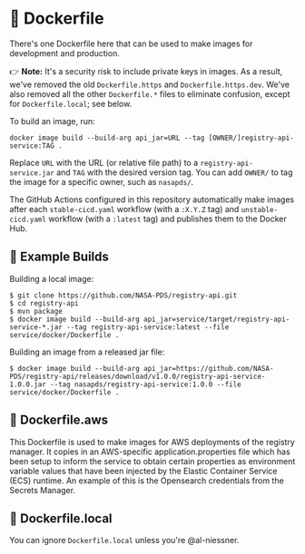 # 🚢 Dockerfile

There's one Dockerfile here that can be used to make images for development and production.

👉 **Note:** It's a security risk to include private keys in images. As a result, we've removed the old `Dockerfile.https` and `Dockerfile.https.dev`. We've also removed all the other `Dockerfile.*` files to eliminate confusion, except for `Dockerfile.local`; see below.

To build an image, run:

    docker image build --build-arg api_jar=URL --tag [OWNER/]registry-api-service:TAG .

Replace `URL` with the URL (or relative file path) to a `registry-api-service.jar` and `TAG` with the desired version tag. You can add `OWNER/` to tag the image for a specific owner, such as `nasapds/`.

The GitHub Actions configured in this repository automatically make images after each `stable-cicd.yaml` workflow (with a `:X.Y.Z` tag) and `unstable-cicd.yaml` workflow (with a `:latest` tag) and publishes them to the Docker Hub.


## 🧱 Example Builds

Building a local image:
```console
$ git clone https://github.com/NASA-PDS/registry-api.git
$ cd registry-api
$ mvn package
$ docker image build --build-arg api_jar=service/target/registry-api-service-*.jar --tag registry-api-service:latest --file service/docker/Dockerfile .
```

Building an image from a released jar file:
```console
$ docker image build --build-arg api_jar=https://github.com/NASA-PDS/registry-api/releases/download/v1.0.0/registry-api-service-1.0.0.jar --tag nasapds/registry-api-service:1.0.0 --file service/docker/Dockerfile .
```

## 📍 Dockerfile.aws

This Dockerfile is used to make images for AWS deployments of the registry manager. It copies in an AWS-specific application.properties file which has been setup to inform the service to obtain certain properties as environment variable values that have been injected by the Elastic Container Service (ECS) runtime. An example of this is the Opensearch credentials from the Secrets Manager.

## 📍 Dockerfile.local

You can ignore `Dockerfile.local` unless you're @al-niessner.
